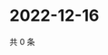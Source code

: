 # 2022-12-16

共 0 条

<!-- BEGIN WEIBO -->
<!-- 最后更新时间 Fri Dec 16 2022 10:32:06 GMT+0800 (China Standard Time) -->

<!-- END WEIBO -->
